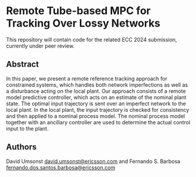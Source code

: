 # Remote Tube-based MPC for Tracking Over Lossy Networks

This repository will contain code for the related ECC 2024 submission, currently under peer review.

## Abstract
In this paper, we present a remote reference tracking approach for constrained systems, which handles both network imperfections as well as a disturbance acting on the local plant.
Our approach consists of a remote model predictive controller, which acts on an estimate of the nominal plant state. 
The optimal input trajectory is sent over an imperfect network to the local plant.
In the local plant, the input trajectory is checked for consistency and then applied to a nominal process model. 
The nominal process model together with an ancillary controller are used to determine the actual control input to the plant.

## Authors
David Umsonst [david.umsonst@ericsson.com](mailto:david.umsonst@ericsson.com) and Fernando S. Barbosa [fernando.dos.santos.barbosa@ericsson.com](mailto:fernando.dos.santos.barbosa@ericsson.com)
